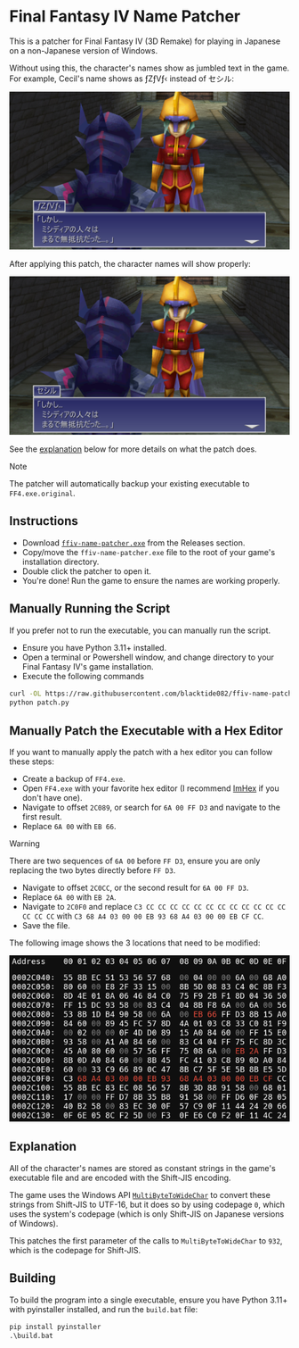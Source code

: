 # Final Fantasy IV Name Patcher

This is a patcher for Final Fantasy IV (3D Remake) for playing in Japanese on a non-Japanese version of Windows.

Without using this, the character's names show as jumbled text in the game. For example, Cecil's name shows as ƒZƒVƒ‹ instead of セシル:

![](./images/before.png)

After applying this patch, the character names will show properly:

![](./images/after.png)

See the [explanation](#explanation) below for more details on what the patch does.

> [!NOTE]
The patcher will automatically backup your existing executable to `FF4.exe.original`.

## Instructions

- Download [`ffiv-name-patcher.exe`](https://github.com/blacktide082/ffiv-name-patcher/releases/latest) from the Releases section.
- Copy/move the `ffiv-name-patcher.exe` file to the root of your game's installation directory.
- Double click the patcher to open it.
- You're done! Run the game to ensure the names are working properly.

## Manually Running the Script

If you prefer not to run the executable, you can manually run the script.

- Ensure you have Python 3.11+ installed.
- Open a terminal or Powershell window, and change directory to your Final Fantasy IV's game installation. 
- Execute the following commands

```bash
curl -OL https://raw.githubusercontent.com/blacktide082/ffiv-name-patcher/master/patch.py
python patch.py
```

## Manually Patch the Executable with a Hex Editor

If you want to manually apply the patch with a hex editor you can follow these steps:

- Create a backup of `FF4.exe`.
- Open `FF4.exe` with your favorite hex editor (I recommend [ImHex](https://github.com/WerWolv/ImHex/releases/latest) if you don't have one).
- Navigate to offset `2C089`, or search for `6A 00 FF D3` and navigate to the first result.
- Replace `6A 00` with `EB 66`.

> [!WARNING]  
> There are two sequences of `6A 00` before `FF D3`, ensure you are only replacing the two bytes directly before `FF D3`.

- Navigate to offset `2C0CC`, or the second result for `6A 00 FF D3`.
- Replace `6A 00` with `EB 2A`.
- Navigate to `2C0F0` and replace `C3 CC CC CC CC CC CC CC CC CC CC CC CC CC CC CC` with `C3 68 A4 03 00 00 EB 93 68 A4 03 00 00 EB CF CC`.
- Save the file.

The following image shows the 3 locations that need to be modified:

![](./images/hexedit.png)

## Explanation

All of the character's names are stored as constant strings in the game's executable file and are encoded with the Shift-JIS encoding.

The game uses the Windows API [`MultiByteToWideChar`](https://learn.microsoft.com/en-us/windows/win32/api/stringapiset/nf-stringapiset-multibytetowidechar) to convert these strings from Shift-JIS to UTF-16, but it does so by using codepage `0`, which uses the system's codepage (which is only Shift-JIS on Japanese versions of Windows).

This patches the first parameter of the calls to `MultiByteToWideChar` to `932`, which is the codepage for Shift-JIS.

## Building

To build the program into a single executable, ensure you have Python 3.11+ with pyinstaller installed, and run the `build.bat` file:

```batch
pip install pyinstaller
.\build.bat
```